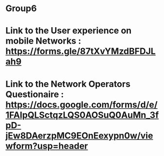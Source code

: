 # Group6

# Link to the User experience on mobile Networks : https://forms.gle/87tXvYMzdBFDJLah9

# Link to the Network Operators Questionaire : https://docs.google.com/forms/d/e/1FAIpQLSctqzLQS0AOSuQ0AuMn_3fpD-jEw8DAerzpMC9EOnEexypn0w/viewform?usp=header